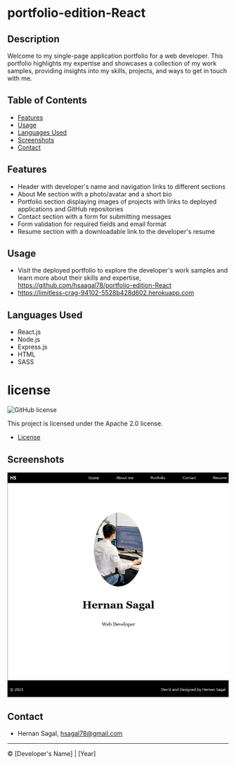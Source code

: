 # portfolio-edition-React


## Description
Welcome to my single-page application portfolio for a web developer. This portfolio highlights my expertise and showcases a collection of my work samples, providing insights into my skills, projects, and ways to get in touch with me.


## Table of Contents
- [Features](#features)
- [Usage](#usage)
- [Languages Used](#Languages_Used)
- [Screenshots](#screenshots)
- [Contact](#contact)

## Features
- Header with developer's name and navigation links to different sections
- About Me section with a photo/avatar and a short bio
- Portfolio section displaying images of projects with links to deployed applications and GitHub repositories
- Contact section with a form for submitting messages
- Form validation for required fields and email format
- Resume section with a downloadable link to the developer's resume


## Usage
- Visit the deployed portfolio to explore the developer's work samples and learn more about their skills and expertise, https://github.com/hsaagal78/portfolio-edition-React
-  https://limitless-crag-94102-5528b428d602.herokuapp.com

## Languages Used

- React.js
- Node.js
- Express.js
- HTML
- SASS

# license 
![GitHub license](https://img.shields.io/badge/license-Apache%202.0-blue.svg)

This project is licensed under the Apache 2.0 license.

* [License](#license)

## Screenshots
![Screenshot](./client/src/asses/Screenshot%20.png)


## Contact
- Hernan Sagal, hsagal78@gmail.com


---

© [Developer's Name] | [Year]
